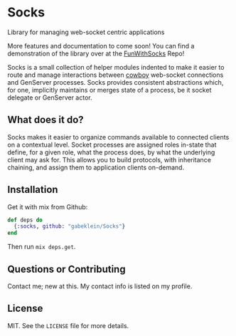 Socks
========

Library for managing web-socket centric applications

More features and documentation to come soon!
You can find a demonstration of the library over at the 
[FunWithSocks](https://github.com/gabeklein/FunWithSocks) Repo!


Socks is a small collection of helper modules indented to make it easier
to route and manage interactions between [cowboy](https://github.com/ninenines/cowboy) web-socket connections and GenServer
processes. Socks provides consistent abstractions which, for one, implicitly 
maintains or merges state of a process, be it socket delegate or GenServer actor. 

## What does it do?

Socks makes it easier to organize commands available to connected clients on a 
contextual level. Socket processes are assigned roles in-state that define, for
a given role, what the process does, by what the underlying client may ask for. 
This allows you to build protocols, with inheritance chaining, and assign them to 
application clients on-demand.

## Installation

Get it with mix from Github:

```elixir
def deps do
  {:socks, github: "gabeklein/Socks"}
end
```

Then run `mix deps.get`.

## Questions or Contributing
Contact me; new at this. My contact info is listed on my profile.

## License
MIT. See the `LICENSE` file for more details.